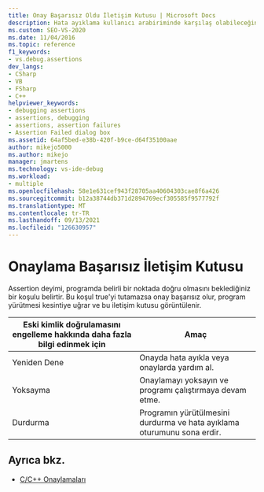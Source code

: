 ```yaml
---
title: Onay Başarısız Oldu İletişim Kutusu | Microsoft Docs
description: Hata ayıklama kullanıcı arabiriminde karşılaş olabileceğiniz bir iletişim kutusu olan Onaylama Başarısız iletişim kutusu hakkında bilgi Visual Studio.
ms.custom: SEO-VS-2020
ms.date: 11/04/2016
ms.topic: reference
f1_keywords:
- vs.debug.assertions
dev_langs:
- CSharp
- VB
- FSharp
- C++
helpviewer_keywords:
- debugging assertions
- assertions, debugging
- assertions, assertion failures
- Assertion Failed dialog box
ms.assetid: 64af5bed-e38b-420f-b9ce-d64f35100aae
author: mikejo5000
ms.author: mikejo
manager: jmartens
ms.technology: vs-ide-debug
ms.workload:
- multiple
ms.openlocfilehash: 58e1e631cef943f28705aa40604303cae8f6a426
ms.sourcegitcommit: b12a38744db371d2894769ecf305585f9577792f
ms.translationtype: MT
ms.contentlocale: tr-TR
ms.lasthandoff: 09/13/2021
ms.locfileid: "126630957"
---
```

# <a name="assertion-failed-dialog-box"></a>Onaylama Başarısız İletişim Kutusu
Assertion deyimi, programda belirli bir noktada doğru olmasını beklediğiniz bir koşulu belirtir. Bu koşul true'yi tutamazsa onay başarısız olur, program yürütmesi kesintiye uğrar ve bu iletişim kutusu görüntülenir.

|Eski kimlik doğrulamasını engelleme hakkında daha fazla bilgi edinmek için|Amaç|
|-----------|--------|
|Yeniden Dene|Onayda hata ayıkla veya onaylarda yardım al.|
|Yoksayma|Onaylamayı yoksayın ve programı çalıştırmaya devam etme.|
|Durdurma|Programın yürütülmesini durdurma ve hata ayıklama oturumunu sona erdir.|

## <a name="see-also"></a>Ayrıca bkz.

- [C/C++ Onaylamaları](../debugger/c-cpp-assertions.md)